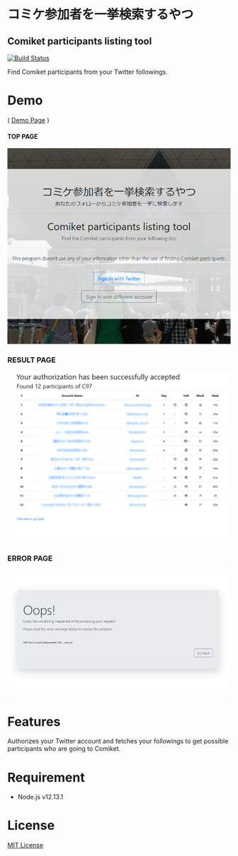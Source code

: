# コミケ参加者を一挙検索するやつ
## Comiket participants listing tool
[![Build Status](https://travis-ci.org/StellaContrail/comiket-participants-finder.svg?branch=master)](https://travis-ci.org/StellaContrail/comiket-participants-finder)

Find Comiket participants from your Twitter followings.
# Demo
( [Demo Page](https://comiket-tool.herokuapp.com/) )

#### TOP PAGE
![TOP](./images/top.png)

### RESULT PAGE
![RESULT](./images/success.png)

### ERROR PAGE
![ERROR](./images/error.png)

# Features
Authorizes your Twitter account and fetches your followings to get possible participants who are going to Comiket.

# Requirement
* Node.js  v12.13.1

# License
[MIT License](https://en.wikipedia.org/wiki/MIT_License)